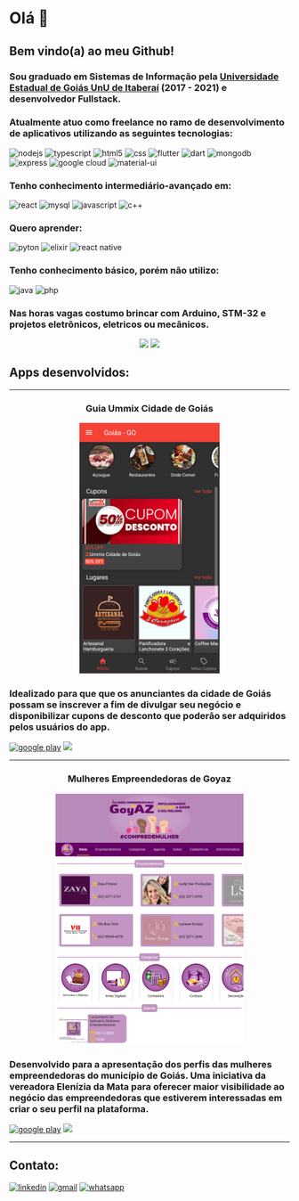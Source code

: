 # Olá 👋

## Bem vindo(a) ao meu Github!

### Sou graduado em Sistemas de Informação pela [Universidade Estadual de Goiás UnU de Itaberaí](http://www.itaberai.ueg.br/) (2017 - 2021) e desenvolvedor Fullstack.

### Atualmente atuo como freelance no ramo de desenvolvimento de aplicativos utilizando as seguintes tecnologias:

![nodejs](https://img.shields.io/badge/Node.js-43853D?style=for-the-badge&logo=node.js&logoColor=white)
![typescript](https://img.shields.io/badge/TypeScript-007ACC?style=for-the-badge&logo=typescript&logoColor=white)
![html5](https://img.shields.io/badge/HTML5-E34F26?style=for-the-badge&logo=html5&logoColor=white)
![css](https://img.shields.io/badge/CSS3-1572B6?style=for-the-badge&logo=css3&logoColor=white)
![flutter](https://img.shields.io/badge/Flutter-02569B?style=for-the-badge&logo=flutter&logoColor=white)
![dart](https://img.shields.io/badge/Dart-0175C2?style=for-the-badge&logo=dart&logoColor=white)
![mongodb](https://img.shields.io/badge/MongoDB-4EA94B?style=for-the-badge&logo=mongodb&logoColor=white)
![express](https://img.shields.io/badge/Express.js-404D59?style=for-the-badge)
![google cloud](https://img.shields.io/badge/Google_Cloud-4285F4?style=for-the-badge&logo=google-cloud&logoColor=white)
![material-ui](https://img.shields.io/badge/Material--UI-0081CB?style=for-the-badge&logo=material-ui&logoColor=white)

### Tenho conhecimento intermediário-avançado em:
![react](https://img.shields.io/badge/React-20232A?style=for-the-badge&logo=react&logoColor=61DAFB)
![mysql](	https://img.shields.io/badge/MySQL-00000F?style=for-the-badge&logo=mysql&logoColor=white)
![javascript](https://img.shields.io/badge/JavaScript-323330?style=for-the-badge&logo=javascript&logoColor=F7DF1E)
![c++](https://img.shields.io/badge/C%2B%2B-00599C?style=for-the-badge&logo=c%2B%2B&logoColor=white)

### Quero aprender:

![pyton](https://img.shields.io/badge/Python-3776AB?style=for-the-badge&logo=python&logoColor=white)
![elixir](https://img.shields.io/badge/Elixir-4B275F?style=for-the-badge&logo=elixir&logoColor=white)
![react native](https://img.shields.io/badge/React_Native-20232A?style=for-the-badge&logo=react&logoColor=61DAFB)

### Tenho conhecimento básico, porém não utilizo:
![java](https://img.shields.io/badge/Java-ED8B00?style=for-the-badge&logo=java&logoColor=white)
![php](https://img.shields.io/badge/PHP-777BB4?style=for-the-badge&logo=php&logoColor=white)

### Nas horas vagas costumo brincar com Arduino, STM-32 e projetos eletrônicos, eletricos ou mecânicos.

<div align="center">
<img height="180em" src="https://github-readme-stats.vercel.app/api?username=leonardojribeiro&show_icons=true&theme=synthwave&locale=pt-br"/> 
<img height="180em" src="https://github-readme-stats.vercel.app/api/top-langs/?username=LeonardoJRibeiro&layout=compact&theme=synthwave&locale=pt-br"/>
</div>

## Apps desenvolvidos:
<hr/> 
  <div align="center">

  ### Guia Ummix Cidade de Goiás
  <img src='./images/guia.png' height='450px'> 
</div>
  
  ### Idealizado para que que os anunciantes da cidade de Goiás possam se inscrever a fim de divulgar seu negócio e disponibilizar cupons de desconto que poderão ser adquiridos pelos usuários do app. 
  [![google play](https://img.shields.io/badge/Google_Play-414141?style=for-the-badge&logo=google-play&logoColor=white)](https://play.google.com/store/apps/details?id=com.ummix.guia_ummix) 
  [![](https://img.shields.io/badge/website-000000?style=for-the-badge&=&logoColor=white)](https://guiacidadedegoias.ummix.com.br/)  
<hr/> 
  <div align="center">

  ### Mulheres Empreendedoras de Goyaz
  <img src='./images/meg.png' height='450px'> 
</div>
  
  ### Desenvolvido para a apresentação dos perfis das mulheres empreendedoras do município de Goiás. Uma iniciativa da vereadora Elenízia da Mata para oferecer maior visibilidade ao negócio das empreendedoras que estiverem interessadas em criar o seu perfil na plataforma.
  [![google play](https://img.shields.io/badge/Google_Play-414141?style=for-the-badge&logo=google-play&logoColor=white)](https://play.google.com/store/apps/details?id=com.ribeiro.leonardo.empreendedorasdegoias) 
  [![](https://img.shields.io/badge/website-000000?style=for-the-badge&=&logoColor=white)](https://mulheresdegoyaz.com.br/)  
<hr/>

## Contato: 
 [![linkedin](	https://img.shields.io/badge/LinkedIn-0077B5?style=for-the-badge&logo=linkedin&logoColor=white)](https://www.linkedin.com/in/leonardo-ribeiro-1671981b3/)
 [![gmail](	https://img.shields.io/badge/Gmail-D14836?style=for-the-badge&logo=gmail&logoColor=white)](mailto:leonardojr410@gmail.com)
 [![whatsapp](https://img.shields.io/badge/WhatsApp-25D366?style=for-the-badge&logo=whatsapp&logoColor=white)](https://api.whatsapp.com/send/?phone=%2B5562993063269)
 
